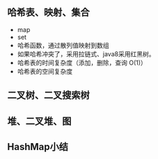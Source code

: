## 哈希表、映射、集合
  * map
  * set
  * 哈希函数，通过散列值映射到数组
  * 如果哈希冲突了，采用拉链式、java8采用红黑树。
  * 哈希表的时间复杂度（添加，删除，查询 O(1)）
  * 哈希表的空间复杂度
## 二叉树、二叉搜索树
## 堆、二叉堆、图
## HashMap小结
